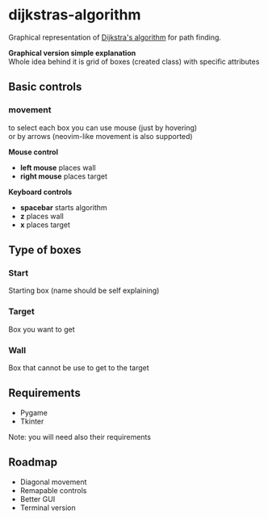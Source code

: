 # dijkstras-algorithm

Graphical representation of [Dijkstra's algorithm](https://en.wikipedia.org/wiki/Dijkstra's_algorithm) for path finding.

**Graphical version simple explanation**<br>
Whole idea behind it is grid of boxes (created class) with specific attributes

## Basic controls
  
  ### movement
  to select each box you can use mouse (just by hovering) <br>
  or by arrows (neovim-like movement is also supported)
  
  **Mouse control** 
    <ul>
      <li>**left mouse** places wall</li>
      <li>**right mouse** places target</li>
    </ul>
  **Keyboard controls**
    <ul>
      <li>**spacebar** starts algorithm</li>
      <li>**z** places wall</li>
      <li>**x** places target</li>
    </ul>
## Type of boxes
 <h3>Start</h3>
 <p>Starting box (name should be self explaining)</p>
 <h3>Target</h3>
 <p>Box you want to get</p>
 <h3>Wall</h3>
 <p>Box that cannot be use to get to the target</p>
 

## Requirements
<ul>
  <li>Pygame</li>
  <li>Tkinter</li>
</ul>
Note: you will need also their requirements


## Roadmap
<ul>
  <li>Diagonal movement</li>
  <li>Remapable controls</li>
  <li>Better GUI</li>
  <li>Terminal version</li>
</ul>

